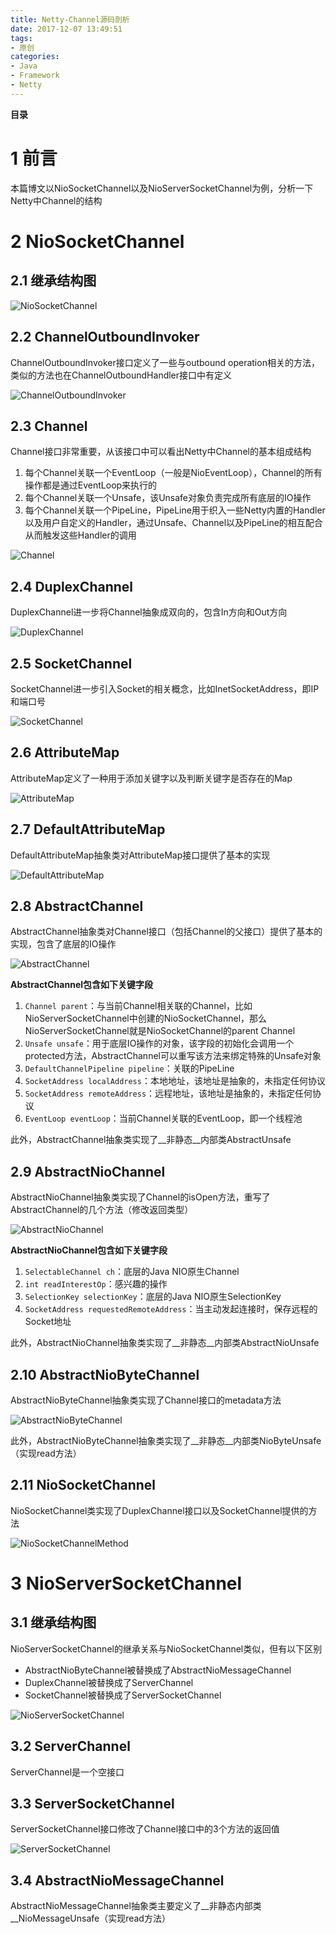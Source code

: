 ```yaml
---
title: Netty-Channel源码剖析
date: 2017-12-07 13:49:51
tags: 
- 原创
categories: 
- Java
- Framework
- Netty
---
```


__目录__

<!-- toc -->
<!--more-->

# 1 前言

本篇博文以NioSocketChannel以及NioServerSocketChannel为例，分析一下Netty中Channel的结构

# 2 NioSocketChannel

## 2.1 继承结构图

![NioSocketChannel](/images/Netty-Channel源码剖析/NioSocketChannel.png)

## 2.2 ChannelOutboundInvoker

ChannelOutboundInvoker接口定义了一些与outbound operation相关的方法，类似的方法也在ChannelOutboundHandler接口中有定义

![ChannelOutboundInvoker](/images/Netty-Channel源码剖析/ChannelOutboundInvoker.png)

## 2.3 Channel

Channel接口非常重要，从该接口中可以看出Netty中Channel的基本组成结构

1. 每个Channel关联一个EventLoop（一般是NioEventLoop），Channel的所有操作都是通过EventLoop来执行的
1. 每个Channel关联一个Unsafe，该Unsafe对象负责完成所有底层的IO操作
1. 每个Channel关联一个PipeLine，PipeLine用于织入一些Netty内置的Handler以及用户自定义的Handler，通过Unsafe、Channel以及PipeLine的相互配合从而触发这些Handler的调用

![Channel](/images/Netty-Channel源码剖析/Channel.png)

## 2.4 DuplexChannel

DuplexChannel进一步将Channel抽象成双向的，包含In方向和Out方向

![DuplexChannel](/images/Netty-Channel源码剖析/DuplexChannel.png)

## 2.5 SocketChannel

SocketChannel进一步引入Socket的相关概念，比如InetSocketAddress，即IP和端口号

![SocketChannel](/images/Netty-Channel源码剖析/SocketChannel.png)

## 2.6 AttributeMap

AttributeMap定义了一种用于添加关键字以及判断关键字是否存在的Map

![AttributeMap](/images/Netty-Channel源码剖析/AttributeMap.png)

## 2.7 DefaultAttributeMap

DefaultAttributeMap抽象类对AttributeMap接口提供了基本的实现

![DefaultAttributeMap](/images/Netty-Channel源码剖析/DefaultAttributeMap.png)

## 2.8 AbstractChannel

AbstractChannel抽象类对Channel接口（包括Channel的父接口）提供了基本的实现，包含了底层的IO操作

![AbstractChannel](/images/Netty-Channel源码剖析/AbstractChannel.png)

__AbstractChannel包含如下关键字段__

1. `Channel parent`：与当前Channel相关联的Channel，比如NioServerSocketChannel中创建的NioSocketChannel，那么NioServerSocketChannel就是NioSocketChannel的parent Channel
1. `Unsafe unsafe`：用于底层IO操作的对象，该字段的初始化会调用一个protected方法，AbstractChannel可以重写该方法来绑定特殊的Unsafe对象
1. `DefaultChannelPipeline pipeline`：关联的PipeLine
1. `SocketAddress localAddress`：本地地址，该地址是抽象的，未指定任何协议
1. `SocketAddress remoteAddress`：远程地址，该地址是抽象的，未指定任何协议
1. `EventLoop eventLoop`：当前Channel关联的EventLoop，即一个线程池

此外，AbstractChannel抽象类实现了__非静态__内部类AbstractUnsafe

## 2.9 AbstractNioChannel

AbstractNioChannel抽象类实现了Channel的isOpen方法，重写了AbstractChannel的几个方法（修改返回类型）

![AbstractNioChannel](/images/Netty-Channel源码剖析/AbstractNioChannel.png)

__AbstractNioChannel包含如下关键字段__

1. `SelectableChannel ch`：底层的Java NIO原生Channel
1. `int readInterestOp`：感兴趣的操作
1. `SelectionKey selectionKey`：底层的Java NIO原生SelectionKey
1. `SocketAddress requestedRemoteAddress`：当主动发起连接时，保存远程的Socket地址

此外，AbstractNioChannel抽象类实现了__非静态__内部类AbstractNioUnsafe

## 2.10 AbstractNioByteChannel

AbstractNioByteChannel抽象类实现了Channel接口的metadata方法

![AbstractNioByteChannel](/images/Netty-Channel源码剖析/AbstractNioByteChannel.png)

此外，AbstractNioByteChannel抽象类实现了__非静态__内部类NioByteUnsafe（实现read方法）

## 2.11 NioSocketChannel

NioSocketChannel类实现了DuplexChannel接口以及SocketChannel提供的方法

![NioSocketChannelMethod](/images/Netty-Channel源码剖析/NioSocketChannelMethod.png)

# 3 NioServerSocketChannel

## 3.1 继承结构图

NioServerSocketChannel的继承关系与NioSocketChannel类似，但有以下区别

* AbstractNioByteChannel被替换成了AbstractNioMessageChannel
* DuplexChannel被替换成了ServerChannel
* SocketChannel被替换成了ServerSocketChannel

![NioServerSocketChannel](/images/Netty-Channel源码剖析/NioServerSocketChannel.png)

## 3.2 ServerChannel

ServerChannel是一个空接口

## 3.3 ServerSocketChannel

ServerSocketChannel接口修改了Channel接口中的3个方法的返回值

![ServerSocketChannel](/images/Netty-Channel源码剖析/ServerSocketChannel.png)

## 3.4 AbstractNioMessageChannel

AbstractNioMessageChannel抽象类主要定义了__非静态内部类__NioMessageUnsafe（实现read方法）
